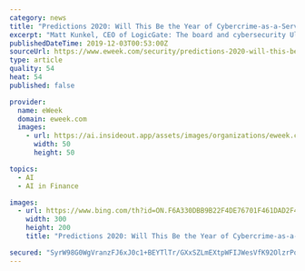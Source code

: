 ```yaml
---
category: news
title: "Predictions 2020: Will This Be the Year of Cybercrime-as-a-Service?"
excerpt: "Matt Kunkel, CEO of LogicGate: The board and cybersecurity Ultimately the board thinks about dollars and cents—both top line and bottom line financial ... as-a-service leveraging more advanced AI for offensive attacks then defenders have available to use. There is a solid chance we will find the use of more advanced AI and machine learning ..."
publishedDateTime: 2019-12-03T00:53:00Z
sourceUrl: https://www.eweek.com/security/predictions-2020-will-this-be-the-year-of-cybercrime-as-a-service
type: article
quality: 54
heat: 54
published: false

provider:
  name: eWeek
  domain: eweek.com
  images:
    - url: https://ai.insideout.app/assets/images/organizations/eweek.com-50x50.jpg
      width: 50
      height: 50

topics:
  - AI
  - AI in Finance

images:
  - url: https://www.bing.com/th?id=ON.F6A330DBB9B22F4DE76701F461DAD2F4
    width: 300
    height: 200
    title: "Predictions 2020: Will This Be the Year of Cybercrime-as-a-Service?"

secured: "SyrW98G0WgVranzFJ6xJ0c1+BEYTlTr/GXxSZLmEXtpWFIJWesVfK92OlzrPqmP5PQyAtjV7JnJgWOhaguHOIk/Zqhrj44UH7LzLvKpkkKa8zCmlglAjUhdSZro4PDLKPTnMZa482DEkv7Ehb3GdpNth59jYT2wArLqc8Wr5uZUlXQfoEWhmgSNBxGgmF+Qs770gbob4C5OvWJ/DjOqZhZC8iD/Pj0WhTt1yXfgHWCtozYXapYUp1gZFD1Ls0g5+P64iwHsh2moTQjH6hHrwsQ==;FffkvbwJBqPGe+yx8zJI1w=="
---
```


